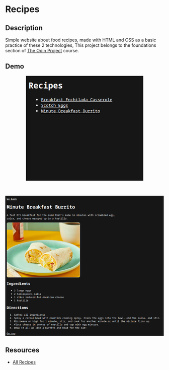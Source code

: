 # Recipes

## Description
Simple website about food recipes, made with HTML and CSS as a basic practice of these 2 technologies, This project belongs to the foundations section of [The Odin Project](https://www.theodinproject.com) course.

## Demo
<p align="center">
  <img alt="Demo image 0" src="images/demo/demo-img-0.png">
</p>

<br>

<p align="center">
  <img alt="Demo image 1" src="images/demo/demo-img-1.png">
</p>

## Resources
- [All Recipes](https://www.allrecipes.com/)
